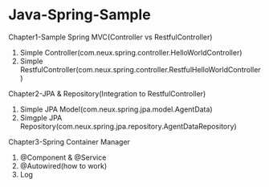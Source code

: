 # Java-Spring-Sample

Chapter1-Sample Spring MVC(Controller vs RestfulController)

1. Simple Controller(com.neux.spring.controller.HelloWorldController)
2. Simple RestfulController(com.neux.spring.controller.RestfulHelloWorldController)

Chapter2-JPA & Repository(Integration to RestfulController)
1. Simple JPA Model(com.neux.spring.jpa.model.AgentData)
2. Simgple JPA Repository(com.neux.spring.jpa.repository.AgentDataRepository)

Chapter3-Spring Container Manager
1. @Component & @Service
2. @Autowired(how to work)
3. Log